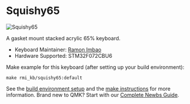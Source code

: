 # Squishy65

![Squishy65](https://i.imgur.com/dZsllxQ.png)

A gasket mount stacked acrylic 65% keyboard.

* Keyboard Maintainer: [Ramon Imbao](https://github.com/ramonimbao)
* Hardware Supported: STM32F072CBU6

Make example for this keyboard (after setting up your build environment):

    make rmi_kb/squishy65:default

See the [build environment setup](https://docs.qmk.fm/#/getting_started_build_tools) and the [make instructions](https://docs.qmk.fm/#/getting_started_make_guide) for more information. Brand new to QMK? Start with our [Complete Newbs Guide](https://docs.qmk.fm/#/newbs).
